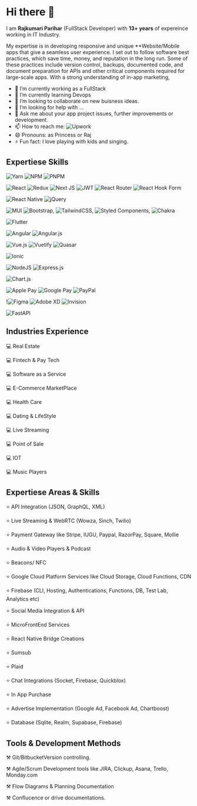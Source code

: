 
# Hi there 👋

I am **Rajkumari Parihar** (FullStack Developer) with **13+ years** of expereince working in IT Industry.

My expertise is in developing responsive and unique **Website/Mobile apps that give a seamless user experience. I set out to follow software best practices, which save time, money, and reputation in the long run. Some of these practices include version control, backups, documented code, and document preparation for APIs and other critical components required for large-scale apps. With a strong understanding of in-app marketing, 


- 🔭 I’m currently working as a FullStack
- 🌱 I’m currently learning Devops
- 👯 I’m looking to collaborate on new buisness ideas.
- 🤔 I’m looking for help with ...
- 💬 Ask me about your app project issues, further improvements or development.
- 📫 How to reach me: ![Upwork](https://img.shields.io/badge/UpWork-6FDA44?style=for-the-badge&logo=Upwork&logoColor=white) 
- 😄 Pronouns: as Princess or Raj
- ⚡ Fun fact: I love playing with kids and singing.
## Expertiese Skills

![Yarn](https://img.shields.io/badge/yarn-%232C8EBB.svg?style=for-the-badge&logo=yarn&logoColor=white) ![NPM](https://img.shields.io/badge/NPM-%23CB3837.svg?style=for-the-badge&logo=npm&logoColor=white) ![PNPM](https://img.shields.io/badge/pnpm-%234a4a4a.svg?style=for-the-badge&logo=pnpm&logoColor=f69220)

![React](https://img.shields.io/badge/react-%2320232a.svg?style=for-the-badge&logo=react&logoColor=%2361DAFB) 
![Redux](https://img.shields.io/badge/redux-%23593d88.svg?style=for-the-badge&logo=redux&logoColor=white) ![Next JS](https://img.shields.io/badge/Next-black?style=for-the-badge&logo=next.js&logoColor=white) 
![JWT](https://img.shields.io/badge/JWT-black?style=for-the-badge&logo=JSON%20web%20tokens) ![React Router](https://img.shields.io/badge/React_Router-CA4245?style=for-the-badge&logo=react-router&logoColor=white) 
![React Hook Form](https://img.shields.io/badge/React%20Hook%20Form-%23EC5990.svg?style=for-the-badge&logo=reacthookform&logoColor=white)

![React Native](https://img.shields.io/badge/react_native-%2320232a.svg?style=for-the-badge&logo=react&logoColor=%2361DAFB) ![jQuery](https://img.shields.io/badge/jquery-%230769AD.svg?style=for-the-badge&logo=jquery&logoColor=white)

![MUI](https://img.shields.io/badge/MUI-%230081CB.svg?style=for-the-badge&logo=mui&logoColor=white) ![Bootstrap](https://img.shields.io/badge/bootstrap-%238511FA.svg?style=for-the-badge&logo=bootstrap&logoColor=white), ![TailwindCSS](https://img.shields.io/badge/tailwindcss-%2338B2AC.svg?style=for-the-badge&logo=tailwind-css&logoColor=white), ![Styled Components](https://img.shields.io/badge/styled--components-DB7093?style=for-the-badge&logo=styled-components&logoColor=white), ![Chakra](https://img.shields.io/badge/chakra-%234ED1C5.svg?style=for-the-badge&logo=chakraui&logoColor=white)

![Flutter](https://img.shields.io/badge/Flutter-%2302569B.svg?style=for-the-badge&logo=Flutter&logoColor=white)

![Angular](https://img.shields.io/badge/angular-%23DD0031.svg?style=for-the-badge&logo=angular&logoColor=white) ![Angular.js](https://img.shields.io/badge/angular.js-%23E23237.svg?style=for-the-badge&logo=angularjs&logoColor=white)

![Vue.js](https://img.shields.io/badge/vuejs-%2335495e.svg?style=for-the-badge&logo=vuedotjs&logoColor=%234FC08D) ![Vuetify](https://img.shields.io/badge/Vuetify-1867C0?style=for-the-badge&logo=vuetify&logoColor=AEDDFF) ![Quasar](https://img.shields.io/badge/Quasar-16B7FB?style=for-the-badge&logo=quasar&logoColor=black)

![Ionic](https://img.shields.io/badge/Ionic-%233880FF.svg?style=for-the-badge&logo=Ionic&logoColor=white)

![NodeJS](https://img.shields.io/badge/node.js-6DA55F?style=for-the-badge&logo=node.js&logoColor=white) ![Express.js](https://img.shields.io/badge/express.js-%23404d59.svg?style=for-the-badge&logo=express&logoColor=%2361DAFB)

![Chart.js](https://img.shields.io/badge/chart.js-F5788D.svg?style=for-the-badge&logo=chart.js&logoColor=white)

![Apple Pay](https://img.shields.io/badge/ApplePay-000000.svg?style=for-the-badge&logo=Apple-Pay&logoColor=white) ![Google Pay](https://img.shields.io/badge/GooglePay-%233780F1.svg?style=for-the-badge&logo=Google-Pay&logoColor=white) ![PayPal](https://img.shields.io/badge/PayPal-00457C?style=for-the-badge&logo=paypal&logoColor=white)

!![Figma](https://img.shields.io/badge/figma-%23F24E1E.svg?style=for-the-badge&logo=figma&logoColor=white) ![Adobe XD](https://img.shields.io/badge/Adobe%20XD-470137?style=for-the-badge&logo=Adobe%20XD&logoColor=#FF61F6) ![Invision](https://img.shields.io/badge/invision-FF3366?style=for-the-badge&logo=invision&logoColor=white)

![FastAPI](https://img.shields.io/badge/FastAPI-005571?style=for-the-badge&logo=fastapi)



##  Industries Experience

💻 Real Estate

💻 Fintech & Pay Tech

💻 Software as a Service

💻 E-Commerce MarketPlace

💻 Health Care

💻 Dating & LifeStyle

💻 Live Streaming

💻 Point of Sale

💻 IOT

💻 Music Players



## Expertiese Areas & Skills

⭐ API Integration (JSON, GraphQL, XML)

⭐ Live Streaming & WebRTC (Wowza, Sinch, Twilio)

⭐ Payment Gateway like Stripe, IUGU, Paypal, RazorPay, Square, Mollie

⭐ Audio & Video Players & Podcast

⭐ Beacons/ NFC

⭐ Google Cloud Platform Services like Cloud Storage, Cloud Functions, CDN

⭐ Firebase (CLI, Hosting, Authentications, Functions, DB, Test Lab, Analytics etc)

⭐ Social Media Integration & API

⭐ MicroFrontEnd Services 

⭐ React Native Bridge Creations

⭐ Sumsub

⭐ Plaid

⭐ Chat Integrations (Socket, Firebase, Quickblox)

⭐ In App Purchase 

⭐ Advertise Implementation (Google Ad, Facebook Ad, Chartboost)

⭐ Database (Sqlite, Realm, Supabase, Firebase)

##  Tools & Development Methods

⚒️ Git/BitbucketVersion controlling.

⚒️ Agile/Scrum Development tools like JIRA, Clickup, Asana, Trello, Monday.com

⚒️ Flow Diagrams & Planning Documentation

⚒️ Conflucence or drive documentations.

